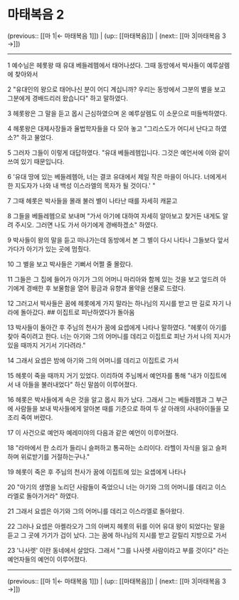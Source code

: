 # 마태복음 2

(previous:: [[마 1|← 마태복음 1]]) | (up:: [[마태복음]]) | (next:: [[마 3|마태복음 3 →]])

***




1 
예수님은 헤롯왕 때 유대 베들레헴에서 태어나셨다. 그때 동방에서 박사들이 예루살렘에 찾아와서 



2 
"유대인의 왕으로 태어나신 분이 어디 계십니까? 우리는 동방에서 그분의 별을 보고 그분에게 경배드리러 왔습니다" 하고 말하였다. 



3 
헤롯왕은 그 말을 듣고 몹시 근심하였으며 온 예루살렘도 이 소문으로 떠들썩하였다. 



4 
헤롯왕은 대제사장들과 율법학자들을 다 모아 놓고 "그리스도가 어디서 난다고 하였소?" 하고 물었다. 



5 
그러자 그들이 이렇게 대답하였다. "유대 베들레헴입니다. 그것은 예언서에 이와 같이 쓰여 있기 때문입니다. 



6 
'유대 땅에 있는 베들레헴아, 너는 결코 유대에서 제일 작은 마을이 아니다. 너에게서 한 지도자가 나와 내 백성 이스라엘의 목자가 될 것이다.' " 



7 
그때 헤롯은 박사들을 몰래 불러 별이 나타난 때를 자세히 캐묻고 



8 
그들을 베들레헴으로 보내며 "가서 아기에 대하여 자세히 알아보고 찾거든 내게도 알려 주시오. 그러면 나도 가서 아기에게 경배하겠소" 하였다. 



9 
박사들이 왕의 말을 듣고 떠나가는데 동방에서 본 그 별이 다시 나타나 그들보다 앞서 가다가 아기가 있는 곳에 멈췄다. 



10 
그 별을 보고 박사들은 기뻐서 어쩔 줄 몰랐다. 



11 
그들은 그 집에 들어가 아기가 그의 어머니 마리아와 함께 있는 것을 보고 엎드려 아기에게 경배한 후 보물함을 열어 황금과 유향과 몰약을 선물로 드렸다. 



12 
그러고서 박사들은 꿈에 헤롯에게 가지 말라는 하나님의 지시를 받고 딴 길로 자기 나라에 돌아갔다. ## 이집트로 피난하였다가 돌아옴 



13 
박사들이 돌아간 후 주님의 천사가 꿈에 요셉에게 나타나 말하였다. "헤롯이 아기를 찾아 죽이려고 한다. 너는 아기와 그의 어머니를 데리고 이집트로 피난 가서 나의 지시가 있을 때까지 거기서 기다려라." 



14 
그래서 요셉은 밤에 아기와 그의 어머니를 데리고 이집트로 가서 



15 
헤롯이 죽을 때까지 거기 있었다. 이리하여 주님께서 예언자를 통해 "내가 이집트에서 내 아들을 불러내었다" 하신 말씀이 이루어졌다. 



16 
헤롯은 박사들에게 속은 것을 알고 몹시 화가 났다. 그래서 그는 베들레헴과 그 부근에 사람들을 보내 박사들에게 알아본 때를 기준으로 하여 두 살 아래의 사내아이들을 모조리 죽여 버렸다. 



17 
이 사건으로 예언자 예레미야의 다음과 같은 예언이 이루어졌다. 



18 
"라마에서 한 소리가 들리니 슬퍼하고 통곡하는 소리이다. 라헬이 자식을 잃고 슬퍼하며 위로받기를 거절하는구나." 



19 
헤롯이 죽은 후 주님의 천사가 꿈에 이집트에 있는 요셉에게 나타나 



20 
"아기의 생명을 노리던 사람들이 죽었으니 너는 아기와 그의 어머니를 데리고 이스라엘로 돌아가거라" 하였다. 



21 
그래서 요셉은 아기와 그의 어머니를 데리고 이스라엘로 돌아왔다. 



22 
그러나 요셉은 아켈라오가 그의 아버지 헤롯의 뒤를 이어 유대 왕이 되었다는 말을 듣고 그 곳에 가기가 겁이 났다. 그는 꿈에 하나님의 지시를 받고 갈릴리 지방으로 가서 



23 
'나사렛' 이란 동네에서 살았다. 그래서 "그를 나사렛 사람이라고 부를 것이다" 라는 예언자들의 예언이 이루어졌다.

***

(previous:: [[마 1|← 마태복음 1]]) | (up:: [[마태복음]]) | (next:: [[마 3|마태복음 3 →]])
